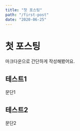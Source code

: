 ```yaml
---
title: "첫 포스팅"
path: "/first-post"
date: "2020-06-25"
---
```


# 첫 포스팅

마크다운으로 간단하게 작성해봤어요.

## 테스트1

문단1

## 테스트2

문단2
